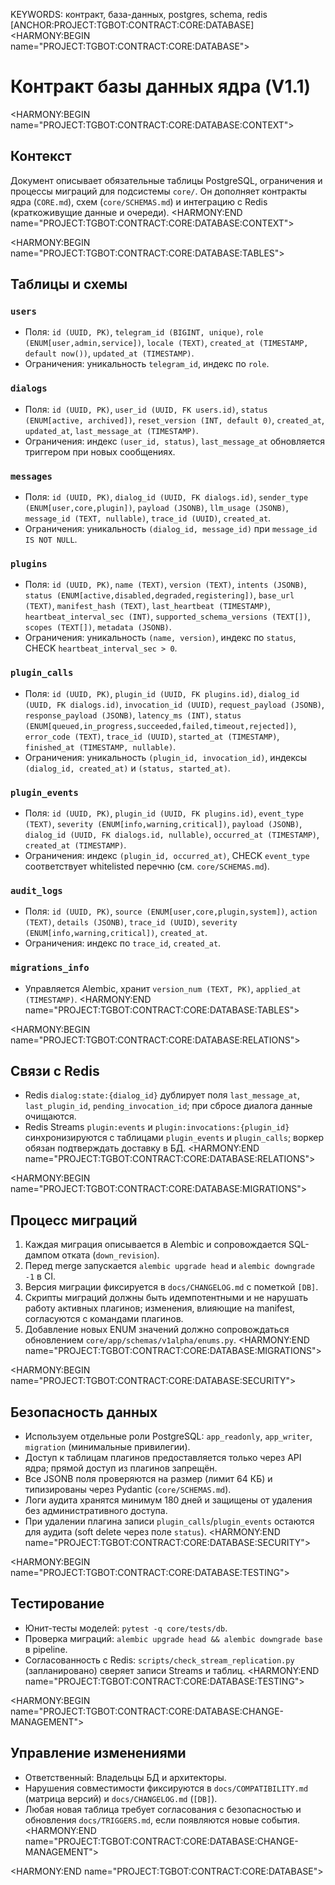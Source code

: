 KEYWORDS: контракт, база-данных, postgres, schema, redis
[ANCHOR:PROJECT:TGBOT:CONTRACT:CORE:DATABASE]
<HARMONY:BEGIN name="PROJECT:TGBOT:CONTRACT:CORE:DATABASE">
# Контракт базы данных ядра (V1.1)

<HARMONY:BEGIN name="PROJECT:TGBOT:CONTRACT:CORE:DATABASE:CONTEXT">
## Контекст
Документ описывает обязательные таблицы PostgreSQL, ограничения и процессы миграций для подсистемы `core/`. Он дополняет контракты ядра (`CORE.md`), схем (`core/SCHEMAS.md`) и интеграцию с Redis (краткоживущие данные и очереди).
<HARMONY:END name="PROJECT:TGBOT:CONTRACT:CORE:DATABASE:CONTEXT">

<HARMONY:BEGIN name="PROJECT:TGBOT:CONTRACT:CORE:DATABASE:TABLES">
## Таблицы и схемы
### `users`
- Поля: `id (UUID, PK)`, `telegram_id (BIGINT, unique)`, `role (ENUM[user,admin,service])`, `locale (TEXT)`, `created_at (TIMESTAMP, default now())`, `updated_at (TIMESTAMP)`.
- Ограничения: уникальность `telegram_id`, индекс по `role`.

### `dialogs`
- Поля: `id (UUID, PK)`, `user_id (UUID, FK users.id)`, `status (ENUM[active, archived])`, `reset_version (INT, default 0)`, `created_at`, `updated_at`, `last_message_at (TIMESTAMP)`.
- Ограничения: индекс `(user_id, status)`, `last_message_at` обновляется триггером при новых сообщениях.

### `messages`
- Поля: `id (UUID, PK)`, `dialog_id (UUID, FK dialogs.id)`, `sender_type (ENUM[user,core,plugin])`, `payload (JSONB)`, `llm_usage (JSONB)`, `message_id (TEXT, nullable)`, `trace_id (UUID)`, `created_at`.
- Ограничения: уникальность `(dialog_id, message_id)` при `message_id IS NOT NULL`.

### `plugins`
- Поля: `id (UUID, PK)`, `name (TEXT)`, `version (TEXT)`, `intents (JSONB)`, `status (ENUM[active,disabled,degraded,registering])`, `base_url (TEXT)`, `manifest_hash (TEXT)`, `last_heartbeat (TIMESTAMP)`, `heartbeat_interval_sec (INT)`, `supported_schema_versions (TEXT[])`, `scopes (TEXT[])`, `metadata (JSONB)`.
- Ограничения: уникальность `(name, version)`, индекс по `status`, CHECK `heartbeat_interval_sec > 0`.

### `plugin_calls`
- Поля: `id (UUID, PK)`, `plugin_id (UUID, FK plugins.id)`, `dialog_id (UUID, FK dialogs.id)`, `invocation_id (UUID)`, `request_payload (JSONB)`, `response_payload (JSONB)`, `latency_ms (INT)`, `status (ENUM[queued,in_progress,succeeded,failed,timeout,rejected])`, `error_code (TEXT)`, `trace_id (UUID)`, `started_at (TIMESTAMP)`, `finished_at (TIMESTAMP, nullable)`.
- Ограничения: уникальность `(plugin_id, invocation_id)`, индексы `(dialog_id, created_at)` и `(status, started_at)`.

### `plugin_events`
- Поля: `id (UUID, PK)`, `plugin_id (UUID, FK plugins.id)`, `event_type (TEXT)`, `severity (ENUM[info,warning,critical])`, `payload (JSONB)`, `dialog_id (UUID, FK dialogs.id, nullable)`, `occurred_at (TIMESTAMP)`, `created_at (TIMESTAMP)`.
- Ограничения: индекс `(plugin_id, occurred_at)`, CHECK `event_type` соответствует whitelisted перечню (см. `core/SCHEMAS.md`).

### `audit_logs`
- Поля: `id (UUID, PK)`, `source (ENUM[user,core,plugin,system])`, `action (TEXT)`, `details (JSONB)`, `trace_id (UUID)`, `severity (ENUM[info,warning,critical])`, `created_at`.
- Ограничения: индекс по `trace_id`, `created_at`.

### `migrations_info`
- Управляется Alembic, хранит `version_num (TEXT, PK)`, `applied_at (TIMESTAMP)`.
<HARMONY:END name="PROJECT:TGBOT:CONTRACT:CORE:DATABASE:TABLES">

<HARMONY:BEGIN name="PROJECT:TGBOT:CONTRACT:CORE:DATABASE:RELATIONS">
## Связи с Redis
- Redis `dialog:state:{dialog_id}` дублирует поля `last_message_at`, `last_plugin_id`, `pending_invocation_id`; при сбросе диалога данные очищаются.
- Redis Streams `plugin:events` и `plugin:invocations:{plugin_id}` синхронизируются с таблицами `plugin_events` и `plugin_calls`; воркер обязан подтверждать доставку в БД.
<HARMONY:END name="PROJECT:TGBOT:CONTRACT:CORE:DATABASE:RELATIONS">

<HARMONY:BEGIN name="PROJECT:TGBOT:CONTRACT:CORE:DATABASE:MIGRATIONS">
## Процесс миграций
1. Каждая миграция описывается в Alembic и сопровождается SQL-дампом отката (`down_revision`).
2. Перед merge запускается `alembic upgrade head` и `alembic downgrade -1` в CI.
3. Версия миграции фиксируется в `docs/CHANGELOG.md` с пометкой `[DB]`.
4. Скрипты миграций должны быть идемпотентными и не нарушать работу активных плагинов; изменения, влияющие на manifest, согласуются с командами плагинов.
5. Добавление новых ENUM значений должно сопровождаться обновлением `core/app/schemas/v1alpha/enums.py`.
<HARMONY:END name="PROJECT:TGBOT:CONTRACT:CORE:DATABASE:MIGRATIONS">

<HARMONY:BEGIN name="PROJECT:TGBOT:CONTRACT:CORE:DATABASE:SECURITY">
## Безопасность данных
- Используем отдельные роли PostgreSQL: `app_readonly`, `app_writer`, `migration` (минимальные привилегии).
- Доступ к таблицам плагинов предоставляется только через API ядра; прямой доступ из плагинов запрещён.
- Все JSONB поля проверяются на размер (лимит 64 КБ) и типизированы через Pydantic (`core/SCHEMAS.md`).
- Логи аудита хранятся минимум 180 дней и защищены от удаления без административного доступа.
- При удалении плагина записи `plugin_calls`/`plugin_events` остаются для аудита (soft delete через поле `status`).
<HARMONY:END name="PROJECT:TGBOT:CONTRACT:CORE:DATABASE:SECURITY">

<HARMONY:BEGIN name="PROJECT:TGBOT:CONTRACT:CORE:DATABASE:TESTING">
## Тестирование
- Юнит-тесты моделей: `pytest -q core/tests/db`.
- Проверка миграций: `alembic upgrade head && alembic downgrade base` в pipeline.
- Согласованность с Redis: `scripts/check_stream_replication.py` (запланировано) сверяет записи Streams и таблиц.
<HARMONY:END name="PROJECT:TGBOT:CONTRACT:CORE:DATABASE:TESTING">

<HARMONY:BEGIN name="PROJECT:TGBOT:CONTRACT:CORE:DATABASE:CHANGE-MANAGEMENT">
## Управление изменениями
- Ответственный: Владельцы БД и архитекторы.
- Нарушения совместимости фиксируются в `docs/COMPATIBILITY.md` (матрица версий) и `docs/CHANGELOG.md` (`[DB]`).
- Любая новая таблица требует согласования с безопасностью и обновления `docs/TRIGGERS.md`, если появляются новые события.
<HARMONY:END name="PROJECT:TGBOT:CONTRACT:CORE:DATABASE:CHANGE-MANAGEMENT">

<HARMONY:END name="PROJECT:TGBOT:CONTRACT:CORE:DATABASE">

